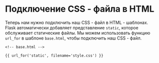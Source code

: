 # Подключение CSS - файла в HTML

Теперь нам нужно подключить наш CSS - файл в HTML - шаблонах. Flask автоматически добавляет представление `static`, которое обслуживает статические файлы. Мы можем использовать функцию `url_for` в шаблоне `base.html`, чтобы подключить наш CSS - файл.

```html+jinja
<!-- base.html -->

{{ url_for('static', filename='style.css') }}
```

